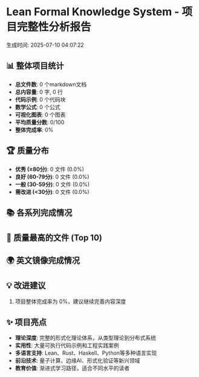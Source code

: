# Lean Formal Knowledge System - 项目完整性分析报告

生成时间: 2025-07-10 04:07:22

## 📊 整体项目统计

- **总文件数**: 0 个markdown文档
- **总内容量**: 0 字, 0 行
- **代码示例**: 0 个代码块
- **数学公式**: 0 个公式
- **可视化图表**: 0 个图表
- **平均质量分数**: 0/100
- **整体完成率**: 0%

## 🏆 质量分布

- **优秀 (≥80分)**: 0 文件 (0.0%)
- **良好 (60-79分)**: 0 文件 (0.0%)
- **一般 (30-59分)**: 0 文件 (0.0%)
- **需改进 (<30分)**: 0 文件 (0.0%)

## 📚 各系列完成情况

## 🌟 质量最高的文件 (Top 10)

## 🌍 英文镜像完成情况

## 💡 改进建议

1. 项目整体完成率为 0%，建议继续完善内容深度

## ✨ 项目亮点

- **理论深度**: 完整的形式化理论体系，从类型理论到分布式系统
- **实用性**: 大量可执行代码示例和工程实践案例
- **多语言支持**: Lean、Rust、Haskell、Python等多种语言实现
- **前沿技术**: 量子计算、边缘AI、形式化验证等新兴领域
- **教育价值**: 渐进式学习路径，适合不同水平的读者
